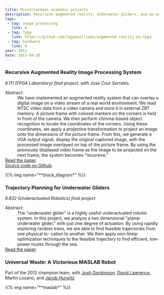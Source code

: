 ```yaml
---
title: Miscellaneous academic projects
description: Recursive augmented reality, underwater gliders, and an autonomous robot.
tags:
 - tag: image processing
   link: #
 - tag: fpga
   link: https://github.com/loganwilliams/augmented-reality-on-fpga
 - tag: hardware
   link: #
year: 2013
date: 2013-04-20 
---
```


<h3><strong>Recursive Augmented Reality Image Processing System</strong></h3>
<em>6.111 (FPGA Laboratory) final project, with Jos&eacute; Cruz Serral&eacute;s.</em>
<dl>
	<dt>Abstract:</dt>
	<dd>We have implemented an augmented reality system that can overlay a digital image on a video stream of a real world environment. We read NTSC video data from a video camera and store it in external ZBT memory. A picture frame with colored markers on the corners is held in front of the camera. We then perform chroma-based object recognition to locate the coordinates of the corners. Using these coordinates, we apply a projective transformation to project an image onto the dimensions of the picture frame. From this, we generate a VGA output signal, display the original captured image, with the processed image overlayed on top of the picture frame. By using the previously displayed video frame as the image to be projected on the next frame, the system becomes "recursive."</dd>
	<dt><a href="images/6111FinalLoganJose.pdf">Read the paper</a>.
	<dt><a href="https://github.com/loganwilliams/augmented-reality-on-fpga">Source code on Github</a>.</dt>
</dl>

<div class="gallery">
{{% img name="**block_diagram*" %}}
</div>

<h3><strong>Trajectory Planning for Underwater Gliders</strong></h3>
<em>6.832 (Underactuated Robotics) final project</em>
<dl>
	<dt>Abstract:</dt>
	<dd>The "underwater glider" is a highly useful underactuated robotic system. In this project, we analyze a two dimensional "planar underwater glider," with just one degree of actuation. By using rapidly exploring random trees, we are able to find feasible trajectories from one physical lo- cation to another. We then apply non-linear optimization techniques to the feasible trajectory to find efficient, low-power routes through the sea.</dd>
	<dt><a href="images/trajectory_planning.pdf">Read the paper</a>.</dt>
</dl>

<a id="universalwaste"><h3><strong>Universal Waste: A Victorious MASLAB Robot</strong></h3></a>
	<dl>
		<dt>Part of the 2012 champion team, with <a href="http://muffinator.mit.edu/">Josh Gordonson</a>, <a href="http://mit.edu/dlaw/www">David Lawrence</a>, Martin Lozano, and <a href="http://mit.edu/jhurwitz/www/">Jacob Hurwitz</a></dt>
	</dl>

<div class="gallery">
{{% img name="**maslab*" %}}
</div>